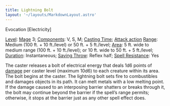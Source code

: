 ```yaml
---
title: Lightning Bolt
layout: '~/layouts/MarkdownLayout.astro'
---
```

Evocation [Electricity]

[Level](/modern.d20.srd/fx/level):
[Mage](/modern.d20.srd/classes/advanced/mage) 3;
[Components](/modern.d20.srd/fx/components): V, S, M; [Casting Time](/modern.d20.srd/fx/casting.time); [Attack action](/modern.d20.srd/combat/attack.actions)
[Range](/modern.d20.srd/fx/range): Medium (100 ft. + 10 ft./level) or 50 ft. +
5 ft./level; [Area](/modern.d20.srd/fx/area): 5 ft. wide to medium range (100
ft. + 10 ft./level); or 10 ft. wide to 50 ft. + 5 ft./level;
[Duration](/modern.d20.srd/fx/duration): Instantaneous; [Saving Throw](/modern.d20.srd/basics/saving.throws): Reflex half; [Spell Resistance](/modern.d20.srd/special.abilities/spell.resistance): Yes

The caster releases a bolt of electrical energy that deals 1d6 points of
[damage](/modern.d20.srd/combat/damage) per caster level (maximum 10d6) to
each creature within its area. The bolt begins at the caster. The lightning
bolt sets fire to combustibles and damages objects in its path. It can melt
metals with a low melting point. If the damage caused to an interposing
barrier shatters or breaks through it, the bolt may continue beyond the
barrier if the spell’s range permits; otherwise, it stops at the barrier just
as any other spell effect does.

